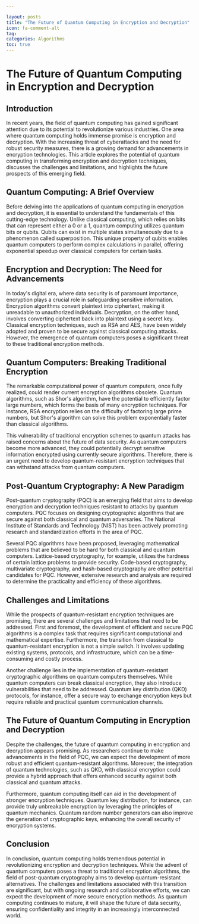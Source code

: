 ```yaml
---

layout: posts
title: "The Future of Quantum Computing in Encryption and Decryption"
icon: fa-comment-alt
tag:      
categories: Algorithms
toc: true
---
```




# The Future of Quantum Computing in Encryption and Decryption

## Introduction

In recent years, the field of quantum computing has gained significant attention due to its potential to revolutionize various industries. One area where quantum computing holds immense promise is encryption and decryption. With the increasing threat of cyberattacks and the need for robust security measures, there is a growing demand for advancements in encryption technologies. This article explores the potential of quantum computing in transforming encryption and decryption techniques, discusses the challenges and limitations, and highlights the future prospects of this emerging field.

## Quantum Computing: A Brief Overview

Before delving into the applications of quantum computing in encryption and decryption, it is essential to understand the fundamentals of this cutting-edge technology. Unlike classical computing, which relies on bits that can represent either a 0 or a 1, quantum computing utilizes quantum bits or qubits. Qubits can exist in multiple states simultaneously due to a phenomenon called superposition. This unique property of qubits enables quantum computers to perform complex calculations in parallel, offering exponential speedup over classical computers for certain tasks.

## Encryption and Decryption: The Need for Advancements

In today's digital era, where data security is of paramount importance, encryption plays a crucial role in safeguarding sensitive information. Encryption algorithms convert plaintext into ciphertext, making it unreadable to unauthorized individuals. Decryption, on the other hand, involves converting ciphertext back into plaintext using a secret key. Classical encryption techniques, such as RSA and AES, have been widely adopted and proven to be secure against classical computing attacks. However, the emergence of quantum computers poses a significant threat to these traditional encryption methods.

## Quantum Computers: Breaking Traditional Encryption

The remarkable computational power of quantum computers, once fully realized, could render current encryption algorithms obsolete. Quantum algorithms, such as Shor's algorithm, have the potential to efficiently factor large numbers, which forms the basis of many encryption techniques. For instance, RSA encryption relies on the difficulty of factoring large prime numbers, but Shor's algorithm can solve this problem exponentially faster than classical algorithms.

This vulnerability of traditional encryption schemes to quantum attacks has raised concerns about the future of data security. As quantum computers become more advanced, they could potentially decrypt sensitive information encrypted using currently secure algorithms. Therefore, there is an urgent need to develop quantum-resistant encryption techniques that can withstand attacks from quantum computers.

## Post-Quantum Cryptography: A New Paradigm

Post-quantum cryptography (PQC) is an emerging field that aims to develop encryption and decryption techniques resistant to attacks by quantum computers. PQC focuses on designing cryptographic algorithms that are secure against both classical and quantum adversaries. The National Institute of Standards and Technology (NIST) has been actively promoting research and standardization efforts in the area of PQC.

Several PQC algorithms have been proposed, leveraging mathematical problems that are believed to be hard for both classical and quantum computers. Lattice-based cryptography, for example, utilizes the hardness of certain lattice problems to provide security. Code-based cryptography, multivariate cryptography, and hash-based cryptography are other potential candidates for PQC. However, extensive research and analysis are required to determine the practicality and efficiency of these algorithms.

## Challenges and Limitations

While the prospects of quantum-resistant encryption techniques are promising, there are several challenges and limitations that need to be addressed. First and foremost, the development of efficient and secure PQC algorithms is a complex task that requires significant computational and mathematical expertise. Furthermore, the transition from classical to quantum-resistant encryption is not a simple switch. It involves updating existing systems, protocols, and infrastructure, which can be a time-consuming and costly process.

Another challenge lies in the implementation of quantum-resistant cryptographic algorithms on quantum computers themselves. While quantum computers can break classical encryption, they also introduce vulnerabilities that need to be addressed. Quantum key distribution (QKD) protocols, for instance, offer a secure way to exchange encryption keys but require reliable and practical quantum communication channels.

## The Future of Quantum Computing in Encryption and Decryption

Despite the challenges, the future of quantum computing in encryption and decryption appears promising. As researchers continue to make advancements in the field of PQC, we can expect the development of more robust and efficient quantum-resistant algorithms. Moreover, the integration of quantum technologies, such as QKD, with classical encryption could provide a hybrid approach that offers enhanced security against both classical and quantum attacks.

Furthermore, quantum computing itself can aid in the development of stronger encryption techniques. Quantum key distribution, for instance, can provide truly unbreakable encryption by leveraging the principles of quantum mechanics. Quantum random number generators can also improve the generation of cryptographic keys, enhancing the overall security of encryption systems.

## Conclusion

In conclusion, quantum computing holds tremendous potential in revolutionizing encryption and decryption techniques. While the advent of quantum computers poses a threat to traditional encryption algorithms, the field of post-quantum cryptography aims to develop quantum-resistant alternatives. The challenges and limitations associated with this transition are significant, but with ongoing research and collaborative efforts, we can expect the development of more secure encryption methods. As quantum computing continues to mature, it will shape the future of data security, ensuring confidentiality and integrity in an increasingly interconnected world.